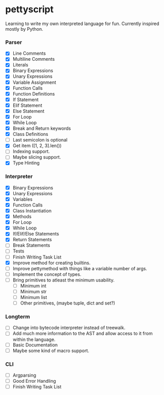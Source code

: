 # pettyscript
Learning to write my own interpreted language for fun.
Currently inspired mostly by Python.

### Parser
- [x] Line Comments
- [x] Multiline Comments
- [x] Literals
- [x] Binary Expressions
- [x] Unary Expressions
- [x] Variable Assignment
- [x] Function Calls
- [x] Function Definitions
- [x] If Statement
- [x] Elif Statement
- [x] Else Statement
- [x] For Loop
- [x] While Loop
- [x] Break and Return keywords
- [x] Class Definitions
- [ ] Last semicolon is optional
- [x] Get item ([1, 2, 3].len())
- [ ] Indexing support.
- [ ] Maybe slicing support.
- [x] Type Hinting

### Interpreter
- [x] Binary Expressions
- [x] Unary Expressions
- [x] Variables
- [x] Function Calls
- [x] Class Instantiation
- [x] Methods
- [x] For Loop
- [x] While Loop
- [x] If/Elif/Else Statements
- [x] Return Statements
- [ ] Break Statements
- [ ] Tests
- [ ] Finish Writing Task List
- [x] Improve method for creating builtins.
- [ ] Improve pettymethod with things like a variable number of args.
- [ ] Implement the concept of types.
- [ ] Bring primitives to atleast the minimum usability.
    - [ ] Minimum int
    - [ ] Minimum str
    - [ ] Minimum list
    - [ ] Other primitives, (maybe tuple, dict and set?)

### Longterm
- [ ] Change into bytecode interpreter instead of treewalk.
- [ ] Add much more information to the AST and allow access to it from within the language.
- [ ] Basic Documentation
- [ ] Maybe some kind of macro support.

### CLI

- [ ] Argparsing
- [ ] Good Error Handling
- [ ] Finish Writing Task List